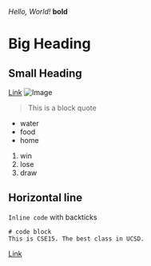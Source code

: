 *Hello, World!*
**bold**
# Big Heading
## Small Heading
[Link](https://ucsd-cse15l-f22.github.io/)
![Image](https://cdn.hswstatic.com/gif/water-update.jpg)
> This is a block quote
* water
* food
* home
1. win
2. lose
3. draw

Horizontal line
---
`Inline code` with backticks

```
# code block
This is CSE15. The best class in UCSD. 
```
[Link](https://github.com/dwadhwa123/cse15l-lab-reports/blob/main/lab-report-1-week-0.md)
